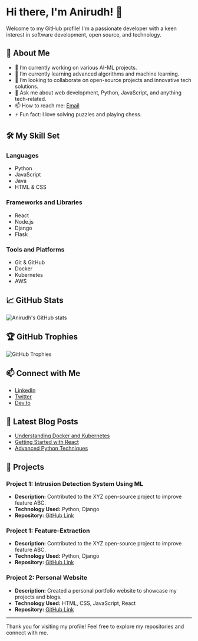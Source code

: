 # Hi there, I'm Anirudh! 👋

Welcome to my GitHub profile! I'm a passionate developer with a keen interest in software development, open source, and technology.

## 🚀 About Me

- 🔭 I’m currently working on various AI-ML projects.
- 🌱 I’m currently learning advanced algorithms and machine learning.
- 👯 I’m looking to collaborate on open-source projects and innovative tech solutions.
- 💬 Ask me about web development, Python, JavaScript, and anything tech-related.
- 📫 How to reach me: [Email](mailto:anirudh@example.com)
- ⚡ Fun fact: I love solving puzzles and playing chess.

## 🛠️ My Skill Set

### Languages

- Python
- JavaScript
- Java
- HTML & CSS

### Frameworks and Libraries

- React
- Node.js
- Django
- Flask

### Tools and Platforms

- Git & GitHub
- Docker
- Kubernetes
- AWS

## 📈 GitHub Stats

![Anirudh's GitHub stats](https://github-readme-stats.vercel.app/api?username=SudoAnirudh&show_icons=true&theme=radical)

## 🏆 GitHub Trophies

![GitHub Trophies](https://github-profile-trophy.vercel.app/?username=SudoAnirudh&theme=dracula)

## 📫 Connect with Me

- [LinkedIn](https://www.linkedin.com/in/anirudh/)
- [Twitter](https://twitter.com/SudoAnirudh)
- [Dev.to](https://dev.to/SudoAnirudh)

## 📜 Latest Blog Posts

<!-- BLOG-POST-LIST:START -->
- [Understanding Docker and Kubernetes](https://dev.to/SudoAnirudh/understanding-docker-and-kubernetes-1a2b)
- [Getting Started with React](https://dev.to/SudoAnirudh/getting-started-with-react-3c4d)
- [Advanced Python Techniques](https://dev.to/SudoAnirudh/advanced-python-techniques-5e6f)
<!-- BLOG-POST-LIST:END -->

## 💼 Projects

### Project 1: Intrusion Detection System Using ML

- **Description:** Contributed to the XYZ open-source project to improve feature ABC.
- **Technology Used:** Python, Django
- **Repository:** [GitHub Link](https://github.com/SudoAnirudh/Intrusion-Detection-System-Using-ML)

### Project 1: Feature-Extraction

- **Description:** Contributed to the XYZ open-source project to improve feature ABC.
- **Technology Used:** Python, Django
- **Repository:** [GitHub Link](https://github.com/SudoAnirudh/Feature-Extraction)

### Project 2: Personal Website

- **Description:** Created a personal portfolio website to showcase my projects and blogs.
- **Technology Used:** HTML, CSS, JavaScript, React
- **Repository:** [GitHub Link](https://github.com/SudoAnirudh/personal-website)

---

Thank you for visiting my profile! Feel free to explore my repositories and connect with me.
